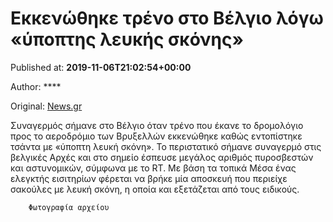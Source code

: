 
# Εκκενώθηκε τρένο στο Βέλγιο λόγω «ύποπτης λευκής σκόνης»

Published at: **2019-11-06T21:02:54+00:00**

Author: ****

Original: [News.gr](https://www.news.gr/kosmos/article/2023511/ekkenothike-treno-sto-velgio-logo-ipoptis-lefkis-skonis.html)

Συναγερμός σήμανε στο Βέλγιο όταν τρένο που έκανε το δρομολόγιο προς το αεροδρόμιο των Βρυξελλών εκκενώθηκε καθώς εντοπίστηκε τσάντα με «ύποπτη λευκή σκόνη».
Το περιστατικό σήμανε συναγερμό στις βελγικές Αρχές και στο σημείο έσπευσε μεγάλος αριθμός πυροσβεστών και αστυνομικών, σύμφωνα με το RT.
Με βάση τα τοπικά Μέσα ένας ελεγκτής εισιτηρίων φέρεται να βρήκε μία αποσκευή που περιείχε σακούλες με λευκή σκόνη, η οποία και εξετάζεται από τους ειδικούς.

        Φωτογραφία αρχείου
      
